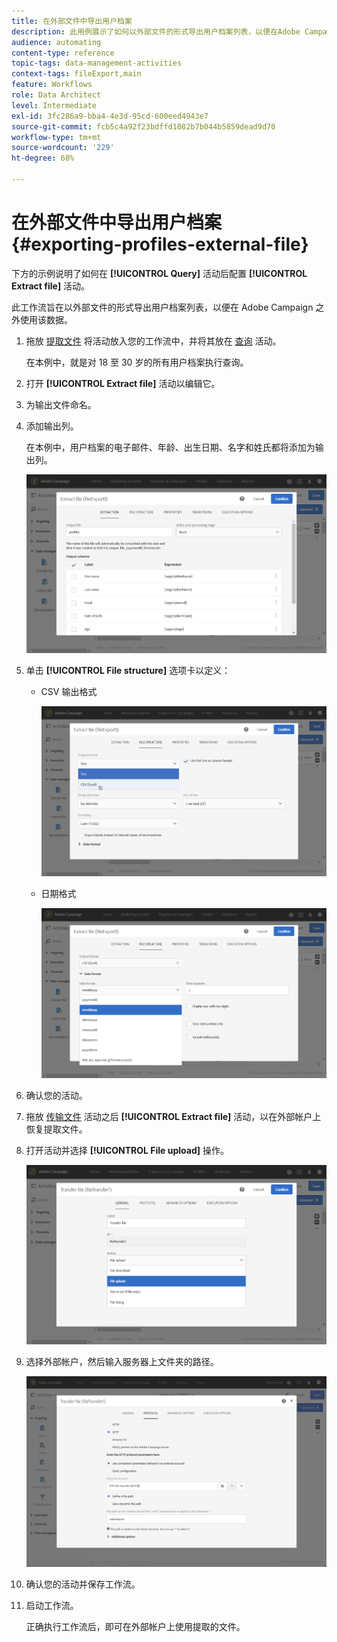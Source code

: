 ```yaml
---
title: 在外部文件中导出用户档案
description: 此用例展示了如何以外部文件的形式导出用户档案列表，以便在Adobe Campaign之外使用数据。
audience: automating
content-type: reference
topic-tags: data-management-activities
context-tags: fileExport,main
feature: Workflows
role: Data Architect
level: Intermediate
exl-id: 3fc286a9-bba4-4e3d-95cd-600eed4943e7
source-git-commit: fcb5c4a92f23bdffd1082b7b044b5859dead9d70
workflow-type: tm+mt
source-wordcount: '229'
ht-degree: 68%

---
```


# 在外部文件中导出用户档案 {#exporting-profiles-external-file}

下方的示例说明了如何在 **[!UICONTROL Query]** 活动后配置 **[!UICONTROL Extract file]** 活动。

此工作流旨在以外部文件的形式导出用户档案列表，以便在 Adobe Campaign 之外使用该数据。

1. 拖放 [提取文件](../../automating/using/extract-file.md) 将活动放入您的工作流中，并将其放在 [查询](../../automating/using/query.md) 活动。

   在本例中，就是对 18 至 30 岁的所有用户档案执行查询。

1. 打开 **[!UICONTROL Extract file]** 活动以编辑它。
1. 为输出文件命名。
1. 添加输出列。

   在本例中，用户档案的电子邮件、年龄、出生日期、名字和姓氏都将添加为输出列。

   ![](assets/wkf_data_export6.png)

1. 单击 **[!UICONTROL File structure]** 选项卡以定义：

   * CSV 输出格式

     ![](assets/wkf_data_export7.png)

   * 日期格式

     ![](assets/wkf_data_export9.png)

1. 确认您的活动。
1. 拖放 [传输文件](../../automating/using/transfer-file.md) 活动之后 **[!UICONTROL Extract file]** 活动，以在外部帐户上恢复提取文件。
1. 打开活动并选择 **[!UICONTROL File upload]** 操作。

   ![](assets/wkf_data_export11.png)

1. 选择外部帐户，然后输入服务器上文件夹的路径。

   ![](assets/wkf_data_export12.png)

1. 确认您的活动并保存工作流。
1. 启动工作流。

   正确执行工作流后，即可在外部帐户上使用提取的文件。
